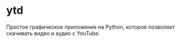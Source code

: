 # ytd
Простое графическое приложение на Python, которое позволяет скачивать видео и аудио с YouTube.
